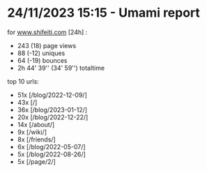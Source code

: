 # 24/11/2023 15:15 - Umami report
for www.shifeiti.com [24h] :

 - 243 (18) page views
 - 88 (-12) uniques
 - 64 (-19) bounces
 - 2h 44' 39'' (34' 59'') totaltime


top 10 urls:
 - 51x [/blog/2022-12-09/]
 - 43x [/]
 - 36x [/blog/2023-01-12/]
 - 20x [/blog/2022-12-22/]
 - 14x [/about/]
 - 9x [/wiki/]
 - 8x [/friends/]
 - 6x [/blog/2022-05-07/]
 - 5x [/blog/2022-08-26/]
 - 5x [/page/2/]


